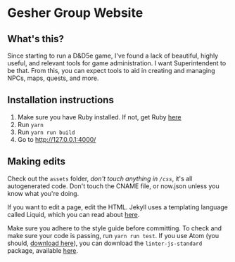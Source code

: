 # Gesher Group Website
## What's this?
Since starting to run a D&D5e game, I've found a lack of beautiful, highly useful, and relevant tools for game administration. I want Superintendent to be that. From this, you can expect tools to aid in creating and managing NPCs, maps, quests, and more.

## Installation instructions
1. Make sure you have Ruby installed. If not, get Ruby [here](https://www.ruby-lang.org/en/documentation/installation/)
2. Run `yarn`
3. Run `yarn run build`
4. Go to http://127.0.0.1:4000/

## Making edits
Check out the `assets` folder, _don't touch anything in `/css`_, it's all autogenerated code. Don't touch the CNAME file, or now.json unless you know what you're doing.

If you want to edit a page, edit the HTML. Jekyll uses a templating language called Liquid, which you can read about [here](http://jekyllrb.com/docs/templates/).

Make sure you adhere to the style guide before committing. To check and make sure your code is passing, run `yarn run test`. If you use Atom (you should, [download here](http://atom.io)), you can download the `linter-js-standard` package, available [here](http://jekyllrb.com/docs/templates/).
